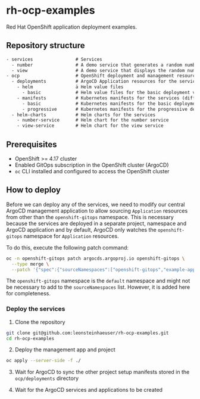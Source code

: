 # rh-ocp-examples

Red Hat OpenShift application deployment examples.

## Repository structure

```txt
- services                # Services
  - number                # A demo service that generates a random number (Go code)
  - view                  # A demo service that displays the random number (Go code)
- ocp                     # OpenShift deployment and management resources
  - deployments           # ArgoCD Application resources for the services
    - helm                ä Helm value files
      - basic             # Helm value files for the basic deployment via Helm chart
    - manifests           # Kubernetes manifests for the services (different deployment strategies)
      - basic             # Kubernetes manifests for the basic deployment
      - progressive       # Kubernetes manifests for the progressive deployment
  - helm-charts           # Helm charts for the services
    - number-service      # Helm chart for the number service
    - view-service        # Helm chart for the view service
```

## Prerequisites

- OpenShift >= 4.17 cluster
- Enabled GitOps subscription in the OpenShift cluster (ArgoCD)
- `oc` CLI installed and configured to access the OpenShift cluster

## How to deploy

Before we can deploy any of the services, we need to modify our central ArgoCD management application to allow sourcing `Application` resources from other than the `openshift-gitops` namespace. This is necessary because the services are deployed in a separate project, namespace and ArgoCD application and by default, ArgoCD only watches the `openshift-gitops` namespace for `Application` resources.

To do this, execute the following patch command:

```bash
oc -n openshift-gitops patch argocds.argoproj.io openshift-gitops \
  --type merge \
  --patch '{"spec":{"sourceNamespaces":["openshift-gitops","example-application-basic","example-application-basic-servicemesh","example-application-progressive","example-application-helm-basic","example-application-helm-progressive"]}}'
```

The `openshift-gitops` namespace is the `default` namespace and might not be necessary to add to the `sourceNamespaces` list. However, it is added here for completeness.

### Deploy the services

1. Clone the repository

```bash
git clone git@github.com:leonsteinhaeuser/rh-ocp-examples.git
cd rh-ocp-examples
```

2. Deploy the management app and project

```bash
oc apply --server-side -f ./
```

3. Wait for ArgoCD to sync the other project setup manifests stored in the `ocp/deployments` directory

4. Wait for the ArgoCD services and applications to be created
